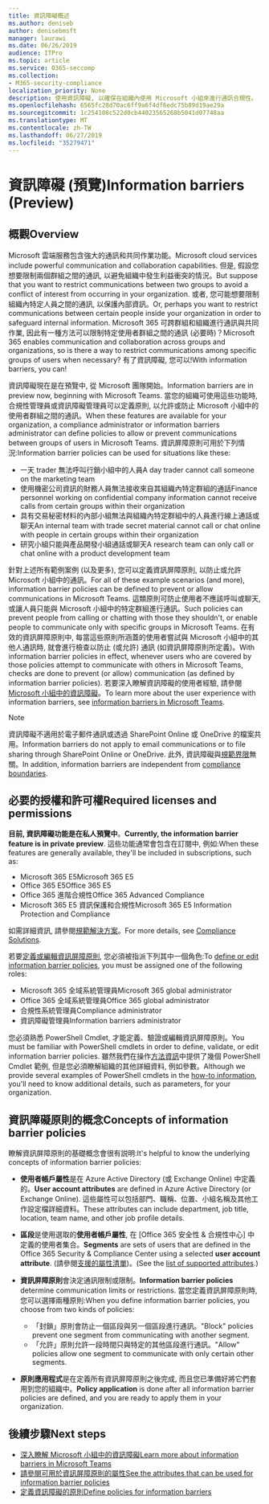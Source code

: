 ```yaml
---
title: 資訊障礙概述
ms.author: deniseb
author: denisebmsft
manager: laurawi
ms.date: 06/26/2019
audience: ITPro
ms.topic: article
ms.service: O365-seccomp
ms.collection:
- M365-security-compliance
localization_priority: None
description: 使用資訊障礙, 以確保在組織內使用 Microsoft 小組來進行通訊合規性。
ms.openlocfilehash: 6565fc28d70ac6ff9a6f4df6edc75b89d19ae29a
ms.sourcegitcommit: 1c254108c522d0cb44023565268b5041d07748aa
ms.translationtype: MT
ms.contentlocale: zh-TW
ms.lasthandoff: 06/27/2019
ms.locfileid: "35279471"
---
```

# <a name="information-barriers-preview"></a><span data-ttu-id="fe949-103">資訊障礙 (預覽)</span><span class="sxs-lookup"><span data-stu-id="fe949-103">Information barriers (Preview)</span></span>

## <a name="overview"></a><span data-ttu-id="fe949-104">概觀</span><span class="sxs-lookup"><span data-stu-id="fe949-104">Overview</span></span>

<span data-ttu-id="fe949-105">Microsoft 雲端服務包含強大的通訊和共同作業功能。</span><span class="sxs-lookup"><span data-stu-id="fe949-105">Microsoft cloud services include powerful communication and collaboration capabilities.</span></span> <span data-ttu-id="fe949-106">但是, 假設您想要限制兩個群組之間的通訊, 以避免組織中發生利益衝突的情況。</span><span class="sxs-lookup"><span data-stu-id="fe949-106">But suppose that you want to restrict communications between two groups to avoid a conflict of interest from occurring in your organization.</span></span> <span data-ttu-id="fe949-107">或者, 您可能想要限制組織內特定人員之間的通訊, 以保護內部資訊。</span><span class="sxs-lookup"><span data-stu-id="fe949-107">Or, perhaps you want to restrict communications between certain people inside your organization in order to safeguard internal information.</span></span> <span data-ttu-id="fe949-108">Microsoft 365 可跨群組和組織進行通訊與共同作業, 因此有一種方法可以限制特定使用者群組之間的通訊 (必要時)？</span><span class="sxs-lookup"><span data-stu-id="fe949-108">Microsoft 365 enables communication and collaboration across groups and organizations, so is there a way to restrict communications among specific groups of users when necessary?</span></span> <span data-ttu-id="fe949-109">有了資訊障礙, 您可以!</span><span class="sxs-lookup"><span data-stu-id="fe949-109">With information barriers, you can!</span></span> 

<span data-ttu-id="fe949-110">資訊障礙現在是在預覽中, 從 Microsoft 團隊開始。</span><span class="sxs-lookup"><span data-stu-id="fe949-110">Information barriers are in preview now, beginning with Microsoft Teams.</span></span> <span data-ttu-id="fe949-111">當您的組織可使用這些功能時, 合規性管理員或資訊障礙管理員可以定義原則, 以允許或防止 Microsoft 小組中的使用者群組之間的通訊。</span><span class="sxs-lookup"><span data-stu-id="fe949-111">When these features are available for your organization, a compliance administrator or information barriers administrator can define policies to allow or prevent communications between groups of users in Microsoft Teams.</span></span> <span data-ttu-id="fe949-112">資訊屏障原則可用於下列情況:</span><span class="sxs-lookup"><span data-stu-id="fe949-112">Information barrier policies can be used for situations like these:</span></span>

- <span data-ttu-id="fe949-113">一天 trader 無法呼叫行銷小組中的人員</span><span class="sxs-lookup"><span data-stu-id="fe949-113">A day trader cannot call someone on the marketing team</span></span>
- <span data-ttu-id="fe949-114">使用機密公司資訊的財務人員無法接收來自其組織內特定群組的通話</span><span class="sxs-lookup"><span data-stu-id="fe949-114">Finance personnel working on confidential company information cannot receive calls from certain groups within their organization</span></span>
- <span data-ttu-id="fe949-115">具有交易秘密材料的內部小組無法與組織內特定群組中的人員進行線上通話或聊天</span><span class="sxs-lookup"><span data-stu-id="fe949-115">An internal team with trade secret material cannot call or chat online with people in certain groups within their organization</span></span>
- <span data-ttu-id="fe949-116">研究小組只能與產品開發小組通話或聊天</span><span class="sxs-lookup"><span data-stu-id="fe949-116">A research team can only call or chat online with a product development team</span></span>

<span data-ttu-id="fe949-117">針對上述所有範例案例 (以及更多), 您可以定義資訊屏障原則, 以防止或允許 Microsoft 小組中的通訊。</span><span class="sxs-lookup"><span data-stu-id="fe949-117">For all of these example scenarios (and more), information barrier policies can be defined to prevent or allow communications in Microsoft Teams.</span></span> <span data-ttu-id="fe949-118">這類原則可防止使用者不應該呼叫或聊天, 或讓人員只能與 Microsoft 小組中的特定群組進行通訊。</span><span class="sxs-lookup"><span data-stu-id="fe949-118">Such policies can prevent people from calling or chatting with those they shouldn't, or enable people to communicate only with specific groups in Microsoft Teams.</span></span> <span data-ttu-id="fe949-119">在有效的資訊屏障原則中, 每當這些原則所涵蓋的使用者嘗試與 Microsoft 小組中的其他人通訊時, 就會進行檢查以防止 (或允許) 通訊 (如資訊屏障原則所定義)。</span><span class="sxs-lookup"><span data-stu-id="fe949-119">With information barrier policies in effect, whenever users who are covered by those policies attempt to communicate with others in Microsoft Teams, checks are done to prevent (or allow) communication (as defined by information barrier policies).</span></span> <span data-ttu-id="fe949-120">若要深入瞭解資訊障礙的使用者經驗, 請參閱[Microsoft 小組中的資訊障礙](https://docs.microsoft.com/MicrosoftTeams/information-barriers-in-teams)。</span><span class="sxs-lookup"><span data-stu-id="fe949-120">To learn more about the user experience with information barriers, see [information barriers in Microsoft Teams](https://docs.microsoft.com/MicrosoftTeams/information-barriers-in-teams).</span></span>

> [!NOTE]
> <span data-ttu-id="fe949-121">資訊障礙不適用於電子郵件通訊或透過 SharePoint Online 或 OneDrive 的檔案共用。</span><span class="sxs-lookup"><span data-stu-id="fe949-121">Information barriers do not apply to email communications or to file sharing through SharePoint Online or OneDrive.</span></span> <span data-ttu-id="fe949-122">此外, 資訊障礙與[規範界限](set-up-compliance-boundaries.md)無關。</span><span class="sxs-lookup"><span data-stu-id="fe949-122">In addition, information barriers are independent from [compliance boundaries](set-up-compliance-boundaries.md).</span></span>

## <a name="required-licenses-and-permissions"></a><span data-ttu-id="fe949-123">必要的授權和許可權</span><span class="sxs-lookup"><span data-stu-id="fe949-123">Required licenses and permissions</span></span>

<span data-ttu-id="fe949-124">**目前, 資訊障礙功能是在私人預覽中**。</span><span class="sxs-lookup"><span data-stu-id="fe949-124">**Currently, the information barrier feature is in private preview**.</span></span> <span data-ttu-id="fe949-125">這些功能通常會包含在訂閱中, 例如:</span><span class="sxs-lookup"><span data-stu-id="fe949-125">When these features are generally available, they'll be included in subscriptions, such as:</span></span>

- <span data-ttu-id="fe949-126">Microsoft 365 E5</span><span class="sxs-lookup"><span data-stu-id="fe949-126">Microsoft 365 E5</span></span>
- <span data-ttu-id="fe949-127">Office 365 E5</span><span class="sxs-lookup"><span data-stu-id="fe949-127">Office 365 E5</span></span>
- <span data-ttu-id="fe949-128">Office 365 進階合規性</span><span class="sxs-lookup"><span data-stu-id="fe949-128">Office 365 Advanced Compliance</span></span>
- <span data-ttu-id="fe949-129">Microsoft 365 E5 資訊保護和合規性</span><span class="sxs-lookup"><span data-stu-id="fe949-129">Microsoft 365 E5 Information Protection and Compliance</span></span>

<span data-ttu-id="fe949-130">如需詳細資訊, 請參閱[規範解決方案](https://products.office.com/business/security-and-compliance/compliance-solutions)。</span><span class="sxs-lookup"><span data-stu-id="fe949-130">For more details, see [Compliance Solutions](https://products.office.com/business/security-and-compliance/compliance-solutions).</span></span>

<span data-ttu-id="fe949-131">若要[定義或編輯資訊屏障原則](information-barriers-policies.md), 您必須被指派下列其中一個角色:</span><span class="sxs-lookup"><span data-stu-id="fe949-131">To [define or edit information barrier policies](information-barriers-policies.md), you must be assigned one of the following roles:</span></span>

- <span data-ttu-id="fe949-132">Microsoft 365 全域系統管理員</span><span class="sxs-lookup"><span data-stu-id="fe949-132">Microsoft 365 global administrator</span></span>
- <span data-ttu-id="fe949-133">Office 365 全域系統管理員</span><span class="sxs-lookup"><span data-stu-id="fe949-133">Office 365 global administrator</span></span>
- <span data-ttu-id="fe949-134">合規性系統管理員</span><span class="sxs-lookup"><span data-stu-id="fe949-134">Compliance administrator</span></span>
- <span data-ttu-id="fe949-135">資訊障礙管理員</span><span class="sxs-lookup"><span data-stu-id="fe949-135">Information barriers administrator</span></span>

<span data-ttu-id="fe949-136">您必須熟悉 PowerShell Cmdlet, 才能定義、驗證或編輯資訊屏障原則。</span><span class="sxs-lookup"><span data-stu-id="fe949-136">You must be familiar with PowerShell cmdlets in order to define, validate, or edit information barrier policies.</span></span> <span data-ttu-id="fe949-137">雖然我們在操作[方法資訊](information-barriers-policies.md)中提供了幾個 PowerShell Cmdlet 範例, 但是您必須瞭解組織的其他詳細資料, 例如參數。</span><span class="sxs-lookup"><span data-stu-id="fe949-137">Although we provide several examples of PowerShell cmdlets in the [how-to information](information-barriers-policies.md), you'll need to know additional details, such as parameters, for your organization.</span></span>

## <a name="concepts-of-information-barrier-policies"></a><span data-ttu-id="fe949-138">資訊障礙原則的概念</span><span class="sxs-lookup"><span data-stu-id="fe949-138">Concepts of information barrier policies</span></span>

<span data-ttu-id="fe949-139">瞭解資訊屏障原則的基礎概念會很有説明:</span><span class="sxs-lookup"><span data-stu-id="fe949-139">It's helpful to know the underlying concepts of information barrier policies:</span></span>

- <span data-ttu-id="fe949-140">**使用者帳戶屬性**是在 Azure Active Directory (或 Exchange Online) 中定義的。</span><span class="sxs-lookup"><span data-stu-id="fe949-140">**User account attributes** are defined in Azure Active Directory (or Exchange Online).</span></span> <span data-ttu-id="fe949-141">這些屬性可以包括部門、職稱、位置、小組名稱及其他工作設定檔詳細資料。</span><span class="sxs-lookup"><span data-stu-id="fe949-141">These attributes can include department, job title, location, team name, and other job profile details.</span></span> 

- <span data-ttu-id="fe949-142">**區段**是使用選取的**使用者帳戶屬性**, 在 [Office 365 安全性 & 合規性中心] 中定義的使用者集合。</span><span class="sxs-lookup"><span data-stu-id="fe949-142">**Segments** are sets of users that are defined in the Office 365 Security & Compliance Center using a selected **user account attribute**.</span></span> <span data-ttu-id="fe949-143">(請參閱[支援的屬性清單](information-barriers-attributes.md))。</span><span class="sxs-lookup"><span data-stu-id="fe949-143">(See the [list of supported attributes](information-barriers-attributes.md).)</span></span> 

- <span data-ttu-id="fe949-144">**資訊屏障原則**會決定通訊限制或限制。</span><span class="sxs-lookup"><span data-stu-id="fe949-144">**Information barrier policies** determine communication limits or restrictions.</span></span> <span data-ttu-id="fe949-145">當您定義資訊屏障原則時, 您可以選擇兩種原則:</span><span class="sxs-lookup"><span data-stu-id="fe949-145">When you define information barrier policies, you choose from two kinds of policies:</span></span>
    - <span data-ttu-id="fe949-146">「封鎖」原則會防止一個區段與另一個區段進行通訊。</span><span class="sxs-lookup"><span data-stu-id="fe949-146">"Block" policies prevent one segment from communicating with another segment.</span></span>
    - <span data-ttu-id="fe949-147">「允許」原則允許一段時間只與特定的其他區段進行通訊。</span><span class="sxs-lookup"><span data-stu-id="fe949-147">"Allow" policies allow one segment to communicate with only certain other segments.</span></span>

- <span data-ttu-id="fe949-148">**原則應用程式**是在定義所有資訊屏障原則之後完成, 而且您已準備好將它們套用到您的組織中。</span><span class="sxs-lookup"><span data-stu-id="fe949-148">**Policy application** is done after all information barrier policies are defined, and you are ready to apply them in your organization.</span></span>

## <a name="next-steps"></a><span data-ttu-id="fe949-149">後續步驟</span><span class="sxs-lookup"><span data-stu-id="fe949-149">Next steps</span></span>

- [<span data-ttu-id="fe949-150">深入瞭解 Microsoft 小組中的資訊障礙</span><span class="sxs-lookup"><span data-stu-id="fe949-150">Learn more about information barriers in Microsoft Teams</span></span>](https://docs.microsoft.com/MicrosoftTeams/information-barriers-in-teams)
- [<span data-ttu-id="fe949-151">請參閱可用於資訊屏障原則的屬性</span><span class="sxs-lookup"><span data-stu-id="fe949-151">See the attributes that can be used for information barrier policies</span></span>](information-barriers-attributes.md)
- [<span data-ttu-id="fe949-152">定義資訊障礙的原則</span><span class="sxs-lookup"><span data-stu-id="fe949-152">Define policies for information barriers</span></span>](information-barriers-policies.md) 

